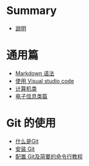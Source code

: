 # Summary

<!-- - [Chapter 1](./chapter_1.md) -->

- [說明](./README.md)

<!-- TODO split to separate docs -->
<!-- - [暑假不发霉手册](./暑假不发霉手册.md) -->

# 通用篇
- [Markdown 语法](./get-started/markdown_syntax.md)
- [使用 Visual studio code](./get-started/vscode.md)
- [计算机类](./get-started/about-cs.md)
- [电子信息类篇](./get-started/about-ei.md)

# Git 的使用
- [什么是Git](./use-git/whatis.md)
- [安装 Git](./use-git/installation.md)
- [配置 Git及简要的命令行教程](./use-git/configuration.md)